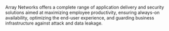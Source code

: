 Array Networks offers a complete range of application delivery and security solutions aimed at maximizing employee productivity, ensuring always-on availability, optimizing the end-user experience, and guarding business infrastructure against attack and data leakage.
